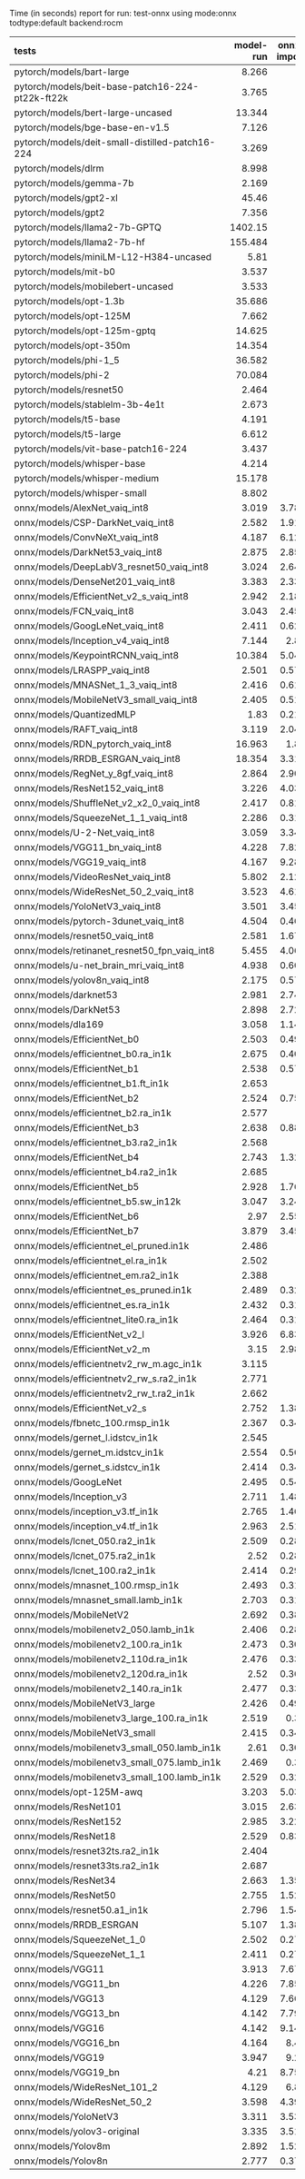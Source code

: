 Time (in seconds) report for run: test-onnx using mode:onnx todtype:default backend:rocm

| tests                                            |   model-run |   onnx-import |   torch-mlir |   iree-compile |   inference |
|:-------------------------------------------------|------------:|--------------:|-------------:|---------------:|------------:|
| pytorch/models/bart-large                        |       8.266 |         0     |            0 |          0     |       0     |
| pytorch/models/beit-base-patch16-224-pt22k-ft22k |       3.765 |         0     |            0 |          0     |       0     |
| pytorch/models/bert-large-uncased                |      13.344 |         0     |            0 |          0     |       0     |
| pytorch/models/bge-base-en-v1.5                  |       7.126 |         0     |            0 |          0     |       0     |
| pytorch/models/deit-small-distilled-patch16-224  |       3.269 |         0     |            0 |          0     |       0     |
| pytorch/models/dlrm                              |       8.998 |         0     |            0 |          0     |       0     |
| pytorch/models/gemma-7b                          |       2.169 |         0     |            0 |          0     |       0     |
| pytorch/models/gpt2-xl                           |      45.46  |         0     |            0 |          0     |       0     |
| pytorch/models/gpt2                              |       7.356 |         0     |            0 |          0     |       0     |
| pytorch/models/llama2-7b-GPTQ                    |    1402.15  |         0     |            0 |          0     |       0     |
| pytorch/models/llama2-7b-hf                      |     155.484 |         0     |            0 |          0     |       0     |
| pytorch/models/miniLM-L12-H384-uncased           |       5.81  |         0     |            0 |          0     |       0     |
| pytorch/models/mit-b0                            |       3.537 |         0     |            0 |          0     |       0     |
| pytorch/models/mobilebert-uncased                |       3.533 |         0     |            0 |          0     |       0     |
| pytorch/models/opt-1.3b                          |      35.686 |         0     |            0 |          0     |       0     |
| pytorch/models/opt-125M                          |       7.662 |         0     |            0 |          0     |       0     |
| pytorch/models/opt-125m-gptq                     |      14.625 |         0     |            0 |          0     |       0     |
| pytorch/models/opt-350m                          |      14.354 |         0     |            0 |          0     |       0     |
| pytorch/models/phi-1_5                           |      36.582 |         0     |            0 |          0     |       0     |
| pytorch/models/phi-2                             |      70.084 |         0     |            0 |          0     |       0     |
| pytorch/models/resnet50                          |       2.464 |         0     |            0 |          0     |       0     |
| pytorch/models/stablelm-3b-4e1t                  |       2.673 |         0     |            0 |          0     |       0     |
| pytorch/models/t5-base                           |       4.191 |         0     |            0 |          0     |       0     |
| pytorch/models/t5-large                          |       6.612 |         0     |            0 |          0     |       0     |
| pytorch/models/vit-base-patch16-224              |       3.437 |         0     |            0 |          0     |       0     |
| pytorch/models/whisper-base                      |       4.214 |         0     |            0 |          0     |       0     |
| pytorch/models/whisper-medium                    |      15.178 |         0     |            0 |          0     |       0     |
| pytorch/models/whisper-small                     |       8.802 |         0     |            0 |          0     |       0     |
| onnx/models/AlexNet_vaiq_int8                    |       3.019 |         3.784 |            0 |          3.79  |       0.568 |
| onnx/models/CSP-DarkNet_vaiq_int8                |       2.582 |         1.913 |            0 |          9.243 |       0.644 |
| onnx/models/ConvNeXt_vaiq_int8                   |       4.187 |         6.123 |            0 |         12.766 |       0     |
| onnx/models/DarkNet53_vaiq_int8                  |       2.875 |         2.858 |            0 |          7.668 |       0.605 |
| onnx/models/DeepLabV3_resnet50_vaiq_int8         |       3.024 |         2.649 |            0 |          8.126 |       0     |
| onnx/models/DenseNet201_vaiq_int8                |       3.383 |         2.337 |            0 |         25.369 |       0.782 |
| onnx/models/EfficientNet_v2_s_vaiq_int8          |       2.942 |         2.185 |            0 |         19.082 |       0.685 |
| onnx/models/FCN_vaiq_int8                        |       3.043 |         2.458 |            0 |          8.767 |       0.625 |
| onnx/models/GoogLeNet_vaiq_int8                  |       2.411 |         0.625 |            0 |         10.316 |       0.65  |
| onnx/models/Inception_v4_vaiq_int8               |       7.144 |         2.87  |            0 |         15.422 |       0.75  |
| onnx/models/KeypointRCNN_vaiq_int8               |      10.384 |         5.045 |            0 |          1.506 |       0     |
| onnx/models/LRASPP_vaiq_int8                     |       2.501 |         0.578 |            0 |          9.901 |       0     |
| onnx/models/MNASNet_1_3_vaiq_int8                |       2.416 |         0.619 |            0 |          7.639 |       0.587 |
| onnx/models/MobileNetV3_small_vaiq_int8          |       2.405 |         0.516 |            0 |         12.316 |       0.604 |
| onnx/models/QuantizedMLP                         |       1.83  |         0.215 |            0 |          0.625 |       0.529 |
| onnx/models/RAFT_vaiq_int8                       |       3.119 |         2.041 |            0 |         18.463 |       0.756 |
| onnx/models/RDN_pytorch_vaiq_int8                |      16.963 |         1.89  |            0 |         11.84  |      60.133 |
| onnx/models/RRDB_ESRGAN_vaiq_int8                |      18.354 |         3.316 |            0 |         27.938 |      39.138 |
| onnx/models/RegNet_y_8gf_vaiq_int8               |       2.864 |         2.907 |            0 |         10.985 |       0.632 |
| onnx/models/ResNet152_vaiq_int8                  |       3.226 |         4.032 |            0 |         14.355 |       0.636 |
| onnx/models/ShuffleNet_v2_x2_0_vaiq_int8         |       2.417 |         0.813 |            0 |          5.895 |       0.58  |
| onnx/models/SqueezeNet_1_1_vaiq_int8             |       2.286 |         0.319 |            0 |          4.193 |       0.573 |
| onnx/models/U-2-Net_vaiq_int8                    |       3.059 |         3.344 |            0 |         14.983 |       0     |
| onnx/models/VGG11_bn_vaiq_int8                   |       4.228 |         7.823 |            0 |          6.029 |       0.624 |
| onnx/models/VGG19_vaiq_int8                      |       4.167 |         9.281 |            0 |          6.938 |       0.641 |
| onnx/models/VideoResNet_vaiq_int8                |       5.802 |         2.122 |            0 |          4.574 |       1.039 |
| onnx/models/WideResNet_50_2_vaiq_int8            |       3.523 |         4.613 |            0 |          9.272 |       0.618 |
| onnx/models/YoloNetV3_vaiq_int8                  |       3.501 |         3.457 |            0 |          8.095 |       6.406 |
| onnx/models/pytorch-3dunet_vaiq_int8             |       4.504 |         0.465 |            0 |          4.182 |      10.204 |
| onnx/models/resnet50_vaiq_int8                   |       2.581 |         1.671 |            0 |          7.858 |       0.59  |
| onnx/models/retinanet_resnet50_fpn_vaiq_int8     |       5.455 |         4.066 |            0 |          1.104 |       0     |
| onnx/models/u-net_brain_mri_vaiq_int8            |       4.938 |         0.602 |            0 |          4.887 |      44.339 |
| onnx/models/yolov8n_vaiq_int8                    |       2.175 |         0.571 |            0 |       2922.35  |       0.678 |
| onnx/models/darknet53                            |       2.981 |         2.748 |            0 |          2.869 |       0.651 |
| onnx/models/DarkNet53                            |       2.898 |         2.728 |            0 |          3.055 |       0.651 |
| onnx/models/dla169                               |       3.058 |         1.147 |            0 |         11.58  |       0.693 |
| onnx/models/EfficientNet_b0                      |       2.503 |         0.496 |            0 |          1.432 |       0     |
| onnx/models/efficientnet_b0.ra_in1k              |       2.675 |         0.408 |            0 |          5.57  |       0     |
| onnx/models/EfficientNet_b1                      |       2.538 |         0.571 |            0 |          3.305 |       0.681 |
| onnx/models/efficientnet_b1.ft_in1k              |       2.653 |         0     |            0 |          0     |       0     |
| onnx/models/EfficientNet_b2                      |       2.524 |         0.756 |            0 |          1.595 |       0     |
| onnx/models/efficientnet_b2.ra_in1k              |       2.577 |         0     |            0 |          0     |       0     |
| onnx/models/EfficientNet_b3                      |       2.638 |         0.889 |            0 |          2.128 |       0     |
| onnx/models/efficientnet_b3.ra2_in1k             |       2.568 |         0     |            0 |          0     |       0     |
| onnx/models/EfficientNet_b4                      |       2.743 |         1.326 |            0 |          2.489 |       0     |
| onnx/models/efficientnet_b4.ra2_in1k             |       2.685 |         0     |            0 |          0     |       0     |
| onnx/models/EfficientNet_b5                      |       2.928 |         1.761 |            0 |          4.813 |       0.794 |
| onnx/models/efficientnet_b5.sw_in12k             |       3.047 |         3.241 |            0 |          3.387 |       0     |
| onnx/models/EfficientNet_b6                      |       2.97  |         2.555 |            0 |          5.503 |       0.837 |
| onnx/models/EfficientNet_b7                      |       3.879 |         3.459 |            0 |          7.177 |       0.934 |
| onnx/models/efficientnet_el_pruned.in1k          |       2.486 |         0     |            0 |          0     |       0     |
| onnx/models/efficientnet_el.ra_in1k              |       2.502 |         0     |            0 |          0     |       0     |
| onnx/models/efficientnet_em.ra2_in1k             |       2.388 |         0     |            0 |          0     |       0     |
| onnx/models/efficientnet_es_pruned.in1k          |       2.489 |         0.323 |            0 |          3.888 |       0.576 |
| onnx/models/efficientnet_es.ra_in1k              |       2.432 |         0.319 |            0 |          3.886 |       0.579 |
| onnx/models/efficientnet_lite0.ra_in1k           |       2.464 |         0.317 |            0 |          4.23  |       0.58  |
| onnx/models/EfficientNet_v2_l                    |       3.926 |         6.836 |            0 |          9.375 |       0.763 |
| onnx/models/EfficientNet_v2_m                    |       3.15  |         2.984 |            0 |          5.882 |       0.868 |
| onnx/models/efficientnetv2_rw_m.agc_in1k         |       3.115 |         0     |            0 |          0     |       0     |
| onnx/models/efficientnetv2_rw_s.ra2_in1k         |       2.771 |         0     |            0 |          0     |       0     |
| onnx/models/efficientnetv2_rw_t.ra2_in1k         |       2.662 |         0     |            0 |          0     |       0     |
| onnx/models/EfficientNet_v2_s                    |       2.752 |         1.386 |            0 |          3.894 |       0.724 |
| onnx/models/fbnetc_100.rmsp_in1k                 |       2.367 |         0.344 |            0 |          5.291 |       0.599 |
| onnx/models/gernet_l.idstcv_in1k                 |       2.545 |         0     |            0 |          0     |       0     |
| onnx/models/gernet_m.idstcv_in1k                 |       2.554 |         0.509 |            0 |          3.9   |       0.581 |
| onnx/models/gernet_s.idstcv_in1k                 |       2.414 |         0.343 |            0 |          3.474 |       0.575 |
| onnx/models/GoogLeNet                            |       2.495 |         0.548 |            0 |          0.237 |       0     |
| onnx/models/Inception_v3                         |       2.711 |         1.483 |            0 |          0.558 |       0     |
| onnx/models/inception_v3.tf_in1k                 |       2.765 |         1.464 |            0 |          0.555 |       0     |
| onnx/models/inception_v4.tf_in1k                 |       2.963 |         2.511 |            0 |          0.905 |       0     |
| onnx/models/lcnet_050.ra2_in1k                   |       2.509 |         0.288 |            0 |          3.225 |       0.597 |
| onnx/models/lcnet_075.ra2_in1k                   |       2.52  |         0.288 |            0 |          3.69  |       0.594 |
| onnx/models/lcnet_100.ra2_in1k                   |       2.414 |         0.295 |            0 |          3.73  |       0.597 |
| onnx/models/mnasnet_100.rmsp_in1k                |       2.493 |         0.314 |            0 |          4.414 |       0.586 |
| onnx/models/mnasnet_small.lamb_in1k              |       2.703 |         0.315 |            0 |          3.801 |       0     |
| onnx/models/MobileNetV2                          |       2.692 |         0.387 |            0 |          0.776 |       0     |
| onnx/models/mobilenetv2_050.lamb_in1k            |       2.406 |         0.288 |            0 |          4.002 |       0.567 |
| onnx/models/mobilenetv2_100.ra_in1k              |       2.473 |         0.301 |            0 |          4.376 |       0.572 |
| onnx/models/mobilenetv2_110d.ra_in1k             |       2.476 |         0.338 |            0 |          4.866 |       0.583 |
| onnx/models/mobilenetv2_120d.ra_in1k             |       2.52  |         0.362 |            0 |          5.201 |       0.592 |
| onnx/models/mobilenetv2_140.ra_in1k              |       2.477 |         0.337 |            0 |          4.332 |       0.578 |
| onnx/models/MobileNetV3_large                    |       2.426 |         0.497 |            0 |          2.801 |       0.63  |
| onnx/models/mobilenetv3_large_100.ra_in1k        |       2.519 |         0.37  |            0 |          4.958 |       0     |
| onnx/models/MobileNetV3_small                    |       2.415 |         0.344 |            0 |          2.618 |       0.62  |
| onnx/models/mobilenetv3_small_050.lamb_in1k      |       2.61  |         0.308 |            0 |          3.958 |       0     |
| onnx/models/mobilenetv3_small_075.lamb_in1k      |       2.469 |         0.32  |            0 |          4.068 |       0     |
| onnx/models/mobilenetv3_small_100.lamb_in1k      |       2.529 |         0.326 |            0 |          4.405 |       0     |
| onnx/models/opt-125M-awq                         |       3.203 |         5.037 |            0 |          8.707 |       0     |
| onnx/models/ResNet101                            |       3.015 |         2.632 |            0 |          0.939 |       0     |
| onnx/models/ResNet152                            |       2.985 |         3.226 |            0 |          1.226 |       0     |
| onnx/models/ResNet18                             |       2.529 |         0.835 |            0 |          0.329 |       0     |
| onnx/models/resnet32ts.ra2_in1k                  |       2.404 |         0     |            0 |          0     |       0     |
| onnx/models/resnet33ts.ra2_in1k                  |       2.687 |         0     |            0 |          0     |       0     |
| onnx/models/ResNet34                             |       2.663 |         1.356 |            0 |          0.518 |       0     |
| onnx/models/ResNet50                             |       2.755 |         1.525 |            0 |          0.587 |       0     |
| onnx/models/resnet50.a1_in1k                     |       2.796 |         1.543 |            0 |          0.588 |       0     |
| onnx/models/RRDB_ESRGAN                          |       5.107 |         1.388 |            0 |         16.28  |       1.169 |
| onnx/models/SqueezeNet_1_0                       |       2.502 |         0.272 |            0 |          0.129 |       0     |
| onnx/models/SqueezeNet_1_1                       |       2.411 |         0.272 |            0 |          0.13  |       0     |
| onnx/models/VGG11                                |       3.913 |         7.671 |            0 |          2.791 |       0     |
| onnx/models/VGG11_bn                             |       4.226 |         7.858 |            0 |          2.783 |       0     |
| onnx/models/VGG13                                |       4.129 |         7.663 |            0 |          2.806 |       0     |
| onnx/models/VGG13_bn                             |       4.142 |         7.795 |            0 |          2.781 |       0     |
| onnx/models/VGG16                                |       4.142 |         9.145 |            0 |          2.886 |       0     |
| onnx/models/VGG16_bn                             |       4.164 |         8.45  |            0 |          2.87  |       0     |
| onnx/models/VGG19                                |       3.947 |         9.25  |            0 |          2.977 |       0     |
| onnx/models/VGG19_bn                             |       4.21  |         8.756 |            0 |          2.977 |       0     |
| onnx/models/WideResNet_101_2                     |       4.129 |         6.81  |            0 |          2.519 |       0     |
| onnx/models/WideResNet_50_2                      |       3.598 |         4.393 |            0 |          1.419 |       0     |
| onnx/models/YoloNetV3                            |       3.311 |         3.536 |            0 |          1.257 |       0     |
| onnx/models/yolov3-original                      |       3.335 |         3.518 |            0 |          1.259 |       0     |
| onnx/models/Yolov8m                              |       2.892 |         1.524 |            0 |          0.668 |       0     |
| onnx/models/Yolov8n                              |       2.777 |         0.373 |            0 |          0.247 |       0     |
